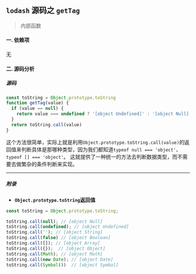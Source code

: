 ## `lodash` 源码之 `getTag`

> 内部函数

#### 一. 依赖项
无

#### 二. 源码分析

##### 源码

```js
const toString = Object.prototype.toString
function getTag(value) {
  if (value == null) {
    return value === undefined ? '[object Undefined]' : '[object Null]'
  }
  return toString.call(value)
}
```

这个方法很简单，实际上就是利用`Object.prototype.toString.call(value)`的返回值来判断具体是那哪种类型，因为我们都知道`typeof null === 'object'`、`typeof [] === 'object'`。
这就提供了一种统一的方法去判断数据类型，而不需要去做繁杂的条件判断来实现。

---

##### 附录


- **`Object.prototype.toString`返回值**

```js
const toString = Object.prototype.toString;

toString.call(null); // [object Null]
toString.call(undefined); // [object Undefined]
toString.call(''); // [object String]
toString.call(false) // [object Boolean]
toString.call([]); // [object Array]
toString.call({});  // [object Object]
toString.call(Math); // [object Math]
toString.call(new Date); // [object Date]
toString.call(Symbol())  // [object Symbol]
```